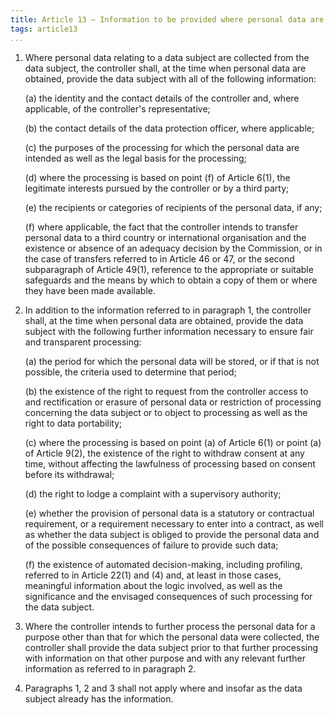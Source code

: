 ```yaml
---
title: Article 13 – Information to be provided where personal data are collected from the data subject
tags: article13
...
```



1.  Where personal data relating to a data subject are collected from the data subject, the controller shall, at the time when personal data are obtained, provide the data subject with all of the following information:

    (a) the identity and the contact details of the controller and, where applicable, of the controller's representative;

    (b) the contact details of the data protection officer, where applicable;

    (c) the purposes of the processing for which the personal data are intended as well as the legal basis for the processing;

    (d) where the processing is based on point (f) of Article 6(1), the legitimate interests pursued by the controller or by a third party;

    (e) the recipients or categories of recipients of the personal data, if any;

    (f) where applicable, the fact that the controller intends to transfer personal data to a third country or international organisation and the existence or absence of an adequacy decision by the Commission, or in the case of transfers referred to in Article 46 or 47, or the second subparagraph of Article 49(1), reference to the appropriate or suitable safeguards and the means by which to obtain a copy of them or where they have been made available.

2.  In addition to the information referred to in paragraph 1, the controller shall, at the time when personal data are obtained, provide the data subject with the following further information necessary to ensure fair and transparent processing:

    (a) the period for which the personal data will be stored, or if that is not possible, the criteria used to determine that period;

    (b) the existence of the right to request from the controller access to and rectification or erasure of personal data or restriction of processing concerning the data subject or to object to processing as well as the right to data portability;

    (c) where the processing is based on point (a) of Article 6(1) or point (a) of Article 9(2), the existence of the right to withdraw consent at any time, without affecting the lawfulness of processing based on consent before its withdrawal;

    (d) the right to lodge a complaint with a supervisory authority;

    (e) whether the provision of personal data is a statutory or contractual requirement, or a requirement necessary to enter into a contract, as well as whether the data subject is obliged to provide the personal data and of the possible consequences of failure to provide such data;

    (f) the existence of automated decision-making, including profiling, referred to in Article 22(1) and (4) and, at least in those cases, meaningful information about the logic involved, as well as the significance and the envisaged consequences of such processing for the data subject.

3.  Where the controller intends to further process the personal data for a purpose other than that for which the personal data were collected, the controller shall provide the data subject prior to that further processing with information on that other purpose and with any relevant further information as referred to in paragraph 2.

4.  Paragraphs 1, 2 and 3 shall not apply where and insofar as the data subject already has the information.

